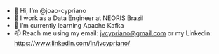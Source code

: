 - 👋 Hi, I’m @joao-cypriano
- 👀 I work as a Data Engineer at NEORIS Brazil
- 🌱 I’m currently learning Apache Kafka
- 📫 Reach me using my email: jvcypriano@gmail.com or my Linkedin: https://www.linkedin.com/in/jvcypriano/

<!---
joao-cypriano/joao-cypriano is a ✨ special ✨ repository because its `README.md` (this file) appears on your GitHub profile.
You can click the Preview link to take a look at your changes.
--->
